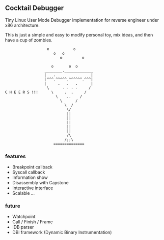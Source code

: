 ## Cocktail Debugger



Tiny Linux User Mode Debugger implementation for reverse engineer under x86 architecture. 

This is just a simple and easy to modify personal toy, mix ideas, and then have a cup of zombies.

```
                   o           o 
                      o   o    
                         o         o

                     o       o  o 
                  ________._____________
                  |   .                |
                  |^^^.^^^^^.^^^^^^.^^^|
                  |     .   .   .      |
                   \      . . . .     /
C H E E R S !!!      \     .  .     / 
                       \    ..    / 
                         \      /
                           \  /
                            \/
                            ||
                            ||
                            ||
                            ||
                            ||
                            /\
                           /;;\
                      ==============
```

### features

- Breakpoint callback
- Syscall callback
- Information show
- Disassembly with Capstone
- Interactive interface
- Scalable ...

### future

- Watchpoint
- Call / Finish / Frame
- IDB parser
- DBI framework (Dynamic Binary Instrumentation)



